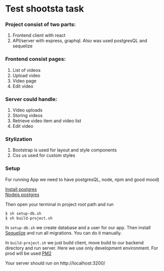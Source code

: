 # Test shootsta task

### Project consist of two parts:
 1. Frontend client with react 
 2. API/server with express, graphql. Also was used postgresQL and sequelize 
 
### Frontend consist pages:
 1. List of videos
 2. Upload video
 3. Video page
 4. Edit video
 
### Server could handle:
 1. Video uploads
 2. Storing videos
 3. Retrieve video item and video list
 4. Edit video
 
### Stylization
 1. Bootstrap is used for layout and style components
 2. Css us used for custom styles
 
### Setup
For running App we need to have postgresQL, node, npm and good mood)

[Install postgres][postgresi] \
[Nodejs postgres][nodei]

Then open your terminal in project root path and run 

```sh
$ sh setup-db.sh
$ sh build-project.sh
```
In `setup-db.sh` we create database and a user for our app. 
Then install [Sequelize][sequelize] and run all migrations.
You can do it manually.

In `build-project.sh` we just build client, move build to our backend directory and run server.
Here we use only development environment. For prod will be used [PM2][pm2] 

Your server should run on http://localhost:3200/

[postgresi]: <https://gist.github.com/ibraheem4/ce5ccd3e4d7a65589ce84f2a3b7c23a3> 
[nodei]: <https://nodejs.org/en/download/> 
[sequelize]: <https://sequelize.org/> 
[pm2]: <https://pm2.keymetrics.io/docs/usage/pm2-doc-single-page/>



